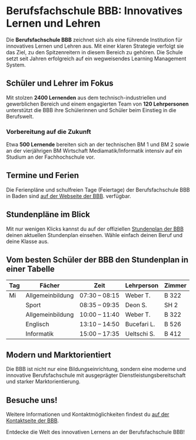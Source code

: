 # Berufsfachschule BBB: Innovatives Lernen und Lehren

Die **Berufsfachschule BBB** zeichnet sich als eine führende Institution für innovatives Lernen und Lehren aus. Mit einer klaren Strategie verfolgt sie das Ziel, zu den Spitzenreitern in diesem Bereich zu gehören. Die Schule setzt seit Jahren erfolgreich auf ein wegweisendes Learning Management System.

## Schüler und Lehrer im Fokus

Mit stolzen **2400 Lernenden** aus dem technisch-industriellen und gewerblichen Bereich und einem engagierten Team von **120 Lehrpersonen** unterstützt die BBB ihre Schülerinnen und Schüler beim Einstieg in die Berufswelt.

### Vorbereitung auf die Zukunft

Etwa **500 Lernende** bereiten sich an der technischen BM 1 und BM 2 sowie an der vierjährigen BM Wirtschaft Mediamatik/Informatik intensiv auf ein Studium an der Fachhochschule vor.

## Termine und Ferien

Die Ferienpläne und schulfreien Tage (Feiertage) der Berufsfachschule BBB in Baden sind [auf der Webseite der BBB](https://www.bbbaden.ch/ueber-uns/termine/). verfügbar.

## Stundenpläne im Blick

Mit nur wenigen Klicks kannst du auf der offiziellen [Stundenplan der BBB](https://www.bbbaden.ch/stundenplan-bbb/) deinen aktuellen Stundenplan einsehen. Wähle einfach deinen Beruf und deine Klasse aus.

## Vom besten Schüler der BBB den Stundenplan in einer Tabelle

| Tag | Fächer             | Zeit           | Lehrperson | Zimmer |
|-----|--------------------|----------------|------------|--------|
| Mi  | Allgemeinbildung   | 07:30 – 08:15  | Weber T.   | B 322  |
|     | Sport              | 08:35 – 09:35  | Deon S.    | SH 2   |
|     | Allgemeinbildung   | 10:00 – 11:40  | Weber T.   | B 322  |
|     | Englisch           | 13:10 – 14:50  | Bucefari L.| B 526  |
|     | Informatik         | 15:00 – 17:35  | Ueltschi S.| B 412  |

## Modern und Marktorientiert

Die BBB ist nicht nur eine Bildungseinrichtung, sondern eine moderne und innovative Berufsfachschule mit ausgeprägter Dienstleistungsbereitschaft und starker Marktorientierung.

## Besuche uns!

Weitere Informationen und Kontaktmöglichkeiten findest du [auf der Kontaktseite der BBB](https://www.bbbaden.ch/kontakt/).

Entdecke die Welt des innovativen Lernens an der Berufsfachschule BBB!



